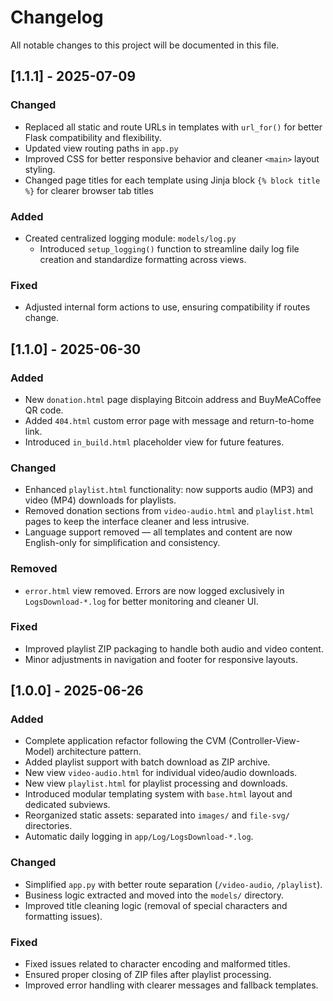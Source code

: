  # Changelog
All notable changes to this project will be documented in this file.

## [1.1.1] - 2025-07-09

### Changed
- Replaced all static and route URLs in templates with `url_for()` for better Flask compatibility and flexibility.
- Updated view routing paths in `app.py`
- Improved CSS for better responsive behavior and cleaner `<main>` layout styling.
- Changed page titles for each template using Jinja block `{% block title %}` for clearer browser tab titles

### Added
- Created centralized logging module: `models/log.py`
  - Introduced `setup_logging()` function to streamline daily log file creation and standardize formatting across views.

### Fixed
- Adjusted internal form actions to use, ensuring compatibility if routes change.


## [1.1.0] - 2025-06-30

### Added
- New `donation.html` page displaying Bitcoin address and BuyMeACoffee QR code.
- Added `404.html` custom error page with message and return-to-home link.
- Introduced `in_build.html` placeholder view for future features.

### Changed
- Enhanced `playlist.html` functionality: now supports audio (MP3) and video (MP4) downloads for playlists.
- Removed donation sections from `video-audio.html` and `playlist.html` pages to keep the interface cleaner and less intrusive.
- Language support removed — all templates and content are now English-only for simplification and consistency.

### Removed
- `error.html` view removed. Errors are now logged exclusively in `LogsDownload-*.log` for better monitoring and cleaner UI.

### Fixed
- Improved playlist ZIP packaging to handle both audio and video content.
- Minor adjustments in navigation and footer for responsive layouts.

## [1.0.0] - 2025-06-26

### Added
- Complete application refactor following the CVM (Controller-View-Model) architecture pattern.
- Added playlist support with batch download as ZIP archive.
- New view `video-audio.html` for individual video/audio downloads.
- New view `playlist.html` for playlist processing and downloads.
- Introduced modular templating system with `base.html` layout and dedicated subviews.
- Reorganized static assets: separated into `images/` and `file-svg/` directories.
- Automatic daily logging in `app/Log/LogsDownload-*.log`.

### Changed
- Simplified `app.py` with better route separation (`/video-audio`, `/playlist`).
- Business logic extracted and moved into the `models/` directory.
- Improved title cleaning logic (removal of special characters and formatting issues).

### Fixed
- Fixed issues related to character encoding and malformed titles.
- Ensured proper closing of ZIP files after playlist processing.
- Improved error handling with clearer messages and fallback templates.

